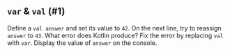 ## `var` & `val` (#1)

Define a `val answer` and set its value to `42`. On the next line, try to
reassign `answer` to `43`. What error does Kotlin produce? Fix the error by
replacing `val` with `var`. Display the value of `answer` on the console.